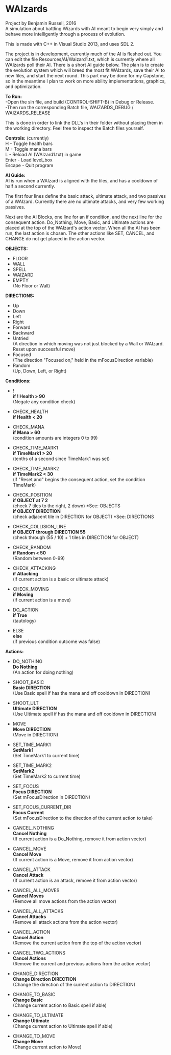 # WAIzards
Project by Benjamin Russell, 2016  
A simulation about battling Wizards with AI meant to begin very simply and behave more intelligently through a process of evolution.

This is made with C++ in Visual Studio 2013, and uses SDL 2.

The project is in development, currently much of the AI is fleshed out. You can edit the file Resources/AI/Waizard1.txt, which
is currently where all WAIzards poll their AI. There is a short AI guide below. The plan is to create the evolution system which will breed the most fit WAIzards, save their AI to new files, and start the next round. This part may be done for my Capstone, so in the meantime I plan to work on more ability implementations, graphics, and optimization.

__To Run:__  
-Open the sln file, and build (CONTROL-SHIFT-B) in Debug or Release.  
-Then run the corresponding Batch file, WAIZARDS_DEBUG / WAIZARDS_RELEASE  

This is done in order to link the DLL's in their folder without placing them in the working directory. Feel
free to inspect the Batch files yourself.

__Controls:__ (currently)  
H       -   Toggle health bars  
M       -   Toggle mana bars  
L       -   Reload AI (WAIzard1.txt) in game  
Enter   -   Load level_box  
Escape  -   Quit program  

__AI Guide:__  
AI is run when a WAIzard is aligned with the tiles, and has a cooldown of half a second currently.

The first four lines define the basic attack, ultimate attack, and two passives of a WAIzard. Currently there are no ultimate attacks, and very few working passives.

Next are the AI Blocks, one line for an if condition, and the next line for the consequent action. Do_Nothing, Move, Basic, and Ultimate actions are placed at the top of the WAIzard's action vector. When all the AI has been run, the last action is chosen. The other actions like SET, CANCEL, and CHANGE do not get placed in the action vector.

__OBJECTS:__
-  FLOOR
-  WALL
-  SPELL
-  WAIZARD
-  EMPTY        
(No Floor or Wall)  
  
__DIRECTIONS:__  
-	Up
-	Down
-	Left
-	Right
-	Forward
-	Backward
-	Untried  
(A direction in which moving was not just blocked by a Wall or WAIzard. Reset upon successful move)
-	Focused  
(The direction "Focused on," held in the mFocusDirection variable)  
-	Random   
(Up, Down, Left, or Right)  

__Conditions:__  
-  !                      
__if ! Health > 90__   
(Negate any condition check)  

-	CHECK_HEALTH            
__if Health < 20__   

-	CHECK_MANA              
__if Mana > 60__       
(condition amounts are integers 0 to 99)  

-	CHECK_TIME_MARK1        
__if TimeMark1 > 20__  
(tenths of a second since TimeMark1 was set)  

-	CHECK_TIME_MARK2        
__if TimeMark2 < 30__  
(if "Reset and" begins the consequent action, set the condition TimeMark)  

-	CHECK_POSITION          
__if OBJECT at 7 2__   
(check 7 tiles to the right, 2 down)            *See: OBJECTS  
__if OBJECT DIRECTION__  
(check adjacent tile in DIRECTION for OBJECT)         *See: DIRECTIONS    

-	CHECK_COLLISION_LINE   
__if OBJECT through DIRECTION 55__  
(check through (55 / 10) + 1 tiles in DIRECTION for OBJECT)   

-	CHECK_RANDOM  
__if Random < 50__  
(Random between 0-99)    

-	CHECK_ATTACKING  
__if Attacking__  
(if current action is a basic or ultimate attack)    

-	CHECK_MOVING  
__if Moving__  
(if current action is a move)    

-	DO_ACTION  
__if True__  
(tautology)    

-	ELSE  
__else__  
(if previous condition outcome was false)  

__Actions:__  

-	DO_NOTHING  
__Do Nothing__  
(An action for doing nothing)    

-	SHOOT_BASIC  
__Basic DIRECTION__  
(Use Basic spell if has the mana and off cooldown in DIRECTION)    

-	SHOOT_ULT  
__Ultimate DIRECTION__  
(Use Ultimate spell if has the mana and off cooldown in DIRECTION)    

-	MOVE  
__Move DIRECTION__  
(Move in DIRECTION)  

-	SET_TIME_MARK1  
__SetMark1__  
(Set TimeMark1 to current time)    

-	SET_TIME_MARK2  
__SetMark2__  
(Set TimeMark2 to current time)    

-	SET_FOCUS  
__Focus DIRECTION__  
(Set mFocusDirection in DIRECTION)    

-	SET_FOCUS_CURRENT_DIR  
__Focus Current__  
(Set mFocusDirection to the direction of the current action to take)    

-	CANCEL_NOTHING  
__Cancel Nothing__  
(If current action is a Do_Nothing, remove it from action vector)    

-	CANCEL_MOVE  
__Cancel Move__  
(If current action is a Move, remove it from action vector)    

-	CANCEL_ATTACK  
__Cancel Attack__  
(If current action is an attack, remove it from action vector)    

-	CANCEL_ALL_MOVES  
__Cancel Moves__  
(Remove all move actions from the action vector)    

-	CANCEL_ALL_ATTACKS  
__Cancel Attacks__  
(Remove all attack actions from the action vector)    

-	CANCEL_ACTION  
__Cancel Action__  
(Remove the current action from the top of the action vector)    

-	CANCEL_TWO_ACTIONS  
__Cancel Actions__  
(Remove the current and previous actions from the action vector)  

-	CHANGE_DIRECTION  
__Change Direction DIRECTION__  
(Change the direction of the current action to DIRECTION)    

-	CHANGE_TO_BASIC  
__Change Basic__  
(Change current action to Basic spell if able)    

-	CHANGE_TO_ULTIMATE  
__Change Ultimate__  
(Change current action to Ultimate spell if able)    

-	CHANGE_TO_MOVE  
__Change Move__  
(Change current action to Move)  
